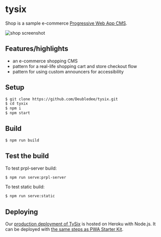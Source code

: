 # tysix

Shop is a sample e-commerce [Progressive Web App CMS](https://developers.google.com/web/progressive-web-apps/).

![shop screenshot](https://user-images.githubusercontent.com/116360/39545341-c50a9184-4e05-11e8-88e0-0e1f3fa4834b.png)

## Features/highlights

- an e-commerce shopping CMS
- pattern for a real-life shopping cart and store checkout flow
- pattern for using custom announcers for accessibility

## Setup
```bash
$ git clone https://github.com/Deubledee/tysix.git
$ cd tyxix
$ npm i
$ npm start
```

## Build
```bash
$ npm run build
```

## Test the build
To test prpl-server build:
```bash
$ npm run serve:prpl-server
```
To test static build:
```bash
$ npm run serve:static
```

## Deploying

Our [production deployment of TySix](https://tobe-available.soon/) is hosted on Heroku with Node.js. It can be deployed with [the same steps as PWA Starter Kit](https://polymer.github.io/pwa-starter-kit/building-and-deploying/#deploying-prpl-server).
